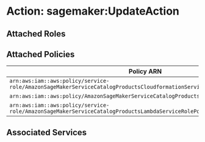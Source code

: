 # Action: sagemaker:UpdateAction

## Attached Roles

## Attached Policies

| Policy ARN | Policy Name |
|------------|-------------|
| `arn:aws:iam::aws:policy/service-role/AmazonSageMakerServiceCatalogProductsCloudformationServiceRolePolicy` | [AmazonSageMakerServiceCatalogProductsCloudformationServiceRolePolicy](../policies.md#amazonsagemakerservicecatalogproductscloudformationservicerolepolicy) |
| `arn:aws:iam::aws:policy/AmazonSageMakerServiceCatalogProductsCodeBuildServiceRolePolicy` | [AmazonSageMakerServiceCatalogProductsCodeBuildServiceRolePolicy](../policies.md#amazonsagemakerservicecatalogproductscodebuildservicerolepolicy) |
| `arn:aws:iam::aws:policy/service-role/AmazonSageMakerServiceCatalogProductsLambdaServiceRolePolicy` | [AmazonSageMakerServiceCatalogProductsLambdaServiceRolePolicy](../policies.md#amazonsagemakerservicecatalogproductslambdaservicerolepolicy) |

## Associated Services

